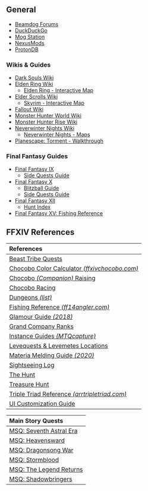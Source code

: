 ## General

* [Beamdog Forums](https://forums.beamdog.com/)
* [DuckDuckGo](https://duckduckgo.com/)
* [Mog Station](https://secure.square-enix.com/oauth/oa/oauthlogin%3Fresponse_type%3Dcode%26redirect_uri%3Dhttps%253A%252F%252Fsecure.square-enix.com%252Faccount%252Fapp%252Fsvc%252Ftop%253Frequest%253Dmogstation%26client_id%3Dffxiv_mog%26alar%3D1%26lang%3Den-us%26facflg%3D1)
* [NexusMods](https://www.nexusmods.com/)
* [ProtonDB](https://www.protondb.com/)

### Wikis & Guides

* [Dark Souls Wiki](https://darksouls.wiki.fextralife.com/Dark+Souls+Wiki)
* [Elden Ring Wiki](https://eldenring.wiki.fextralife.com/Elden+Ring+Wiki)
  * [Elden Ring - Interactive Map](https://mapgenie.io/elden-ring/maps/the-lands-between)
* [Elder Scrolls Wiki](https://en.uesp.net/wiki/Main_Page)
  * [Skyrim - Interactive Map](https://mapgenie.io/skyrim/maps/skyrim)
* [Fallout Wiki](https://fallout.fandom.com/wiki/Fallout_Wiki)
* [Monster Hunter World Wiki](https://monsterhunterworld.wiki.fextralife.com/Monster+Hunter+World+Wiki)
* [Monster Hunter Rise Wiki](https://monsterhunterrise.wiki.fextralife.com/monster+hunter+rise+wiki)
* [Neverwinter Nights Wiki](https://nwn.fandom.com/wiki/Main_Page)
  * [Neverwinter Nights - Maps](http://mikesrpgcenter.com/nwn/maps.html) 
* [Planescape: Torment - Walkthrough](https://sorcerers.net/Games/Torment/Walkthrough/toc.php)

### Final Fantasy Guides

* [Final Fantasy IX](https://jegged.com/Games/Final-Fantasy-IX/)
  * [Side Quests Guide](https://jegged.com/Games/Final-Fantasy-IX/Side-Quests/)
* [Final Fantasy X](https://jegged.com/Games/Final-Fantasy-X/)
  * [Blitzball Guide](https://jegged.com/Games/Final-Fantasy-X/Blitzball/) 
  * [Side Quests Guide](https://jegged.com/Games/Final-Fantasy-X/Side-Quests/)
* [Final Fantasy XII](https://jegged.com/Games/Final-Fantasy-XII/) 
  * [Hunt Index](https://jegged.com/Games/Final-Fantasy-XII/Clan-Primer/Hunts/)
* [Final Fantasy XV: Fishing Reference](/ffxv-fishing.md)

## FFXIV References

| References |
| :--- |
|[Beast Tribe Quests](https://ffxiv.consolegameswiki.com/wiki/Beast_Tribe_Quests)|
|[Chocobo Color Calculator *(ffxivchocobo.com)*](https://ffxivchocobo.com/)|
|[Chocobo *(Companion)* Raising](https://ffxiv.consolegameswiki.com/wiki/Chocobo_Raising)|
|[Chocobo Racing](https://ffxiv.consolegameswiki.com/wiki/Chocobo_Racing)|
|[Dungeons *(list)*](https://ffxiv.consolegameswiki.com/wiki/Dungeons)|
|[Fishing Reference *(ff14angler.com)*](https://en.ff14angler.com/)|
|[Glamour Guide *(2018)*](https://fashionninjutsu.com/2018/09/24/a-guide-to-glamour-in-ffxiv/)|
|[Grand Company Ranks](https://ffxiv.consolegameswiki.com/wiki/Grand_Company#Ranks)|
|[Instance Guides *(MTQcapture)*](https://www.youtube.com/user/MTQcapture)|
|[Levequests & Levemetes Locations](https://ffxivguild.com/ff14-levequests-guide-levemetes/)|
|[Materia Melding Guide *(2020)*](https://latetothepartyfinder.com/materia-melding-guide/)|
|[Sightseeing Log](https://ffxiv.consolegameswiki.com/wiki/Sightseeing_Log)|
|[The Hunt](https://ffxiv.consolegameswiki.com/wiki/The_Hunt)|
|[Treasure Hunt](https://ffxiv.consolegameswiki.com/wiki/Treasure_Hunt)|
|[Triple Triad Reference *(arrtripletriad.com)*](https://arrtripletriad.com/)|
|[UI Customization Guide](https://na.finalfantasyxiv.com/uiguide/?utm_source=lodestone&utm_medium=pc_banner&utm_campaign=na_uiguide)|

| Main Story Quests |
| :----|
|[MSQ: Seventh Astral Era](https://ffxiv.consolegameswiki.com/wiki/Seventh_Astral_Era_Quests)|
|[MSQ: Heavensward](https://ffxiv.consolegameswiki.com/wiki/Heavensward_Main_Scenario_Quests)|
|[MSQ: Dragonsong War](https://ffxiv.consolegameswiki.com/wiki/Dragonsong_War_Quests)|
|[MSQ: Stormblood](https://ffxiv.consolegameswiki.com/wiki/Stormblood_Main_Scenario_Quests)|
|[MSQ: The Legend Returns](https://ffxiv.consolegameswiki.com/wiki/The_Legend_Returns_Quests)|
|[MSQ: Shadowbringers](https://ffxiv.consolegameswiki.com/wiki/Shadowbringers_Main_Scenario_Quests)|
